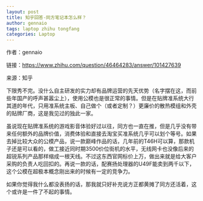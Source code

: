 ```yaml
---
layout: post
title: 知乎回答-同方笔记本怎么样？
author: gennaio
tags: laptop zhihu tongfang
categories: Laptop
---
```


作者：gennaio

链接：https://www.zhihu.com/question/46464283/answer/101427639

来源：知乎

下限秀不完。没什么自主研发的实力却有品牌运营的先天优势（名字摆在这，而前些年国产的呼声甚嚣尘上），使用公模也是很正常的事情。但是在贴牌准系统大行其道的年代，只用准系统主板、自己做个（或者定制？）更廉价的散热模组和外壳的贴牌厂商，这是我见过的独此一家。

虽说现在贴牌准系统的游戏影音体验好过以往，同方也一直在推，但是几乎没有带来任何额外的品牌价值，消费体验和直接去淘宝买准系统几乎可以划个等号。如果去掉比较大众的公模产品，说一款巅峰作品的话，几年前的T46H可以算，那款机子还是可以看的，做工接近同时期3500价位街机的水平，无线网卡也没像后来的超锐系列产品那样缩成一根天线。不过这东西官网标价上万，做出来就是给大客户采购的负责人吃回扣的。再说一款的话，配赛扬处理器的U49F能卖到两千以下，这个公模在超极本概念刚出来的时候有一定的竞争力。

如果你觉得我什么都没表扬的话，那我就只好补充说方正都黄摊了同方还活着，这个或许是一件了不起的事情。